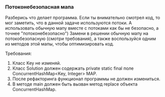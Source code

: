 
### Потоконебезопасная мапа

Разберись что делает программа. Если ты внимательно смотрел код, то мог заметить, что в данной задаче
используются потоки. А использовать обычную мапу вместе с потоками как бы не безопасно, а точнее &quot;потоконебезопасно&quot;)
Замени в решении обычную мапу на потокобезопасную (смотри требования), а также воспользуйся одним из методов
этой мапы, чтобы оптимизировать код.


Требования:
1.	Класс Key не изменяй.
2.	Класс Solution должен содержать private static final поле ConcurrentHashMap&lt;Key, Integer&gt; MAP.
3.	После рефакторинга функционал программы не должен измениться.
4.	В методе main должен быть вызван метод replace объекта ConcurrentHashMap.
